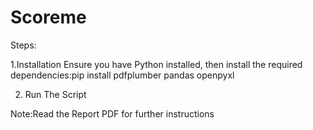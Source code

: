 # Scoreme
Steps:

1.Installation
Ensure you have Python installed, then install the required dependencies:pip install pdfplumber pandas openpyxl

2. Run The Script

Note:Read the Report PDF for further instructions
